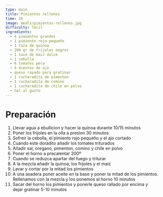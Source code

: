 ```yaml
---
type: main
title: Pimientos rellenos
time: 1h
image: meals/pimientos-rellenos.jpg
difficulty: fácil
ingredients:
  - 4 pimientos grandes
  - 1 pimiento rojo pequeño
  - 1 taza de quinoa
  - 200 gr de frijoles negros
  - 1 taza de maiz dulce
  - 1 cebolla
  - 6 tomates pera
  - 4 dientes de ajo
  - queso rayado para gratinar
  - 1 cucharadita de pimenton
  - 1 cucharadita de comino
  - 1 cucharadita de chile en polvo
  - Sal al gusto
---
```


# Preparación

1. Llevar agua a ebullicion y hacer la quinoa durante 10/15 minutos
1. Poner los frijoles en la olla a presion 30 minutos
1. Sofreir la cebolla, el pimiento rojo pequeño y el ajo cortado
1. Cuando este doradito añadir los tomates triturados
1. Añadir sal, oregano, pimenton, comino y chile en polvo
1. Poner el horno a precalentar 200º
1. Cuando se reduzca apartar del fuego y triturar
1. A la mezcla añadir la quinoa, los frijoles y el maiz
1. Lavar y cortar por la mitad los pimientos
1. A una asadera poner aceite en la base y poner la mitad de los pimientos. Rellenamos con la mezcla y los ponemos al horno 10 minutos
1. Sacar del horno los pimientos y ponerle queso rallado por encima y dejar gratinar 5-10 minutos
